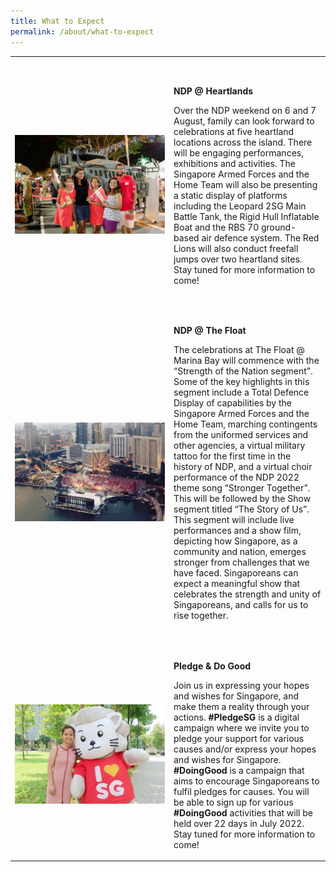 ```yaml
---
title: What to Expect
permalink: /about/what-to-expect
---
```

<style>
   @media all and (max-width: 768px) {
   tr {
   width: 92vw !important;
   display: flex;
   flex-direction: column;
   align-items: center;
   }
   td {
   width: 87% !important;
   }
   td p {
   padding-right: 0px !important;
   padding-left: 0px !important;
   }
   }
</style>
<table>
   <tbody>
      <tr>
         <td style="width: 240px; padding-top:2rem;"><img src="/images/NDP22 Website Homepage Images 20May2022 11am2.jpg" alt="image"></td>
         <td style="padding-top: 2rem">
            <p> <b>NDP @ Heartlands</b></p>
            <p style="margin-top: 0px">Over the NDP weekend on 6 and 7 August, family can look forward to celebrations at five heartland locations across the island. There will be engaging performances, exhibitions and activities. The Singapore Armed Forces and the Home Team will also be presenting a static display of platforms including the Leopard 2SG Main Battle Tank, the Rigid Hull Inflatable Boat and the RBS 70 ground-based air defence system. The Red Lions will also conduct freefall jumps over two heartland sites. Stay tuned for more information to come!</p>
         </td>
      </tr>
      <tr>
         <td style="width: 240px; padding-top:2rem;"><img src="/images/NDP22 Website 24May20222.jpg" alt="image"></td>
         <td  style="padding-top: 2rem">
            <p><b>NDP @ The Float</b></p>
            <p style="margin-top: 0px">The celebrations at The Float @ Marina Bay will commence with the “Strength of the Nation segment”. Some of the key highlights in this segment include a Total Defence Display of capabilities by the Singapore Armed Forces and the Home Team, marching contingents from the uniformed services and other agencies, a virtual military tattoo for the first time in the history of NDP, and a virtual choir performance of the NDP 2022 theme song “Stronger Together”. This will be followed by the Show segment <span class="red-ttextt">titled “The Story of Us”</span>. This segment will include live performances and a show film, depicting how Singapore, as a community and nation, emerges stronger from challenges that we have faced. Singaporeans can expect a meaningful  <span class="red-ttextt">show</span> that celebrates the strength and unity of Singaporeans, and calls for us to rise together.</p>
         </td>
      </tr>
      <tr>
         <td style="width: 240px; padding-top:2rem;"><img src="/images/NDP22 Website Homepage Images 20May2022 11am.jpg" alt="image"></td>
         <td  style="padding-top: 2rem">
            <p> <b>Pledge & Do Good            </b></p>
            <p style="margin-top: 0px">Join us in expressing your hopes and wishes for Singapore, and make them a reality through your actions. <strong>#PledgeSG</strong> is a digital campaign where we invite you to pledge your support for various causes and/or express your hopes and wishes for Singapore. <strong>#DoingGood</strong> is a campaign that aims to encourage Singaporeans to fulfil pledges for causes. You will be able to sign up for various <strong>#DoingGood</strong> activities that will be held over 22 days in July 2022. Stay tuned for more information to come!
            </p>
         </td>
      </tr>
   </tbody>
</table>